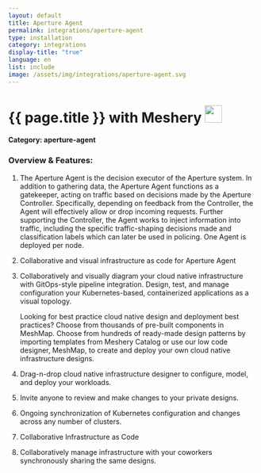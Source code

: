 ```yaml
---
layout: default
title: Aperture Agent
permalink: integrations/aperture-agent
type: installation
category: integrations
display-title: "true"
language: en
list: include
image: /assets/img/integrations/aperture-agent.svg
---
```


<h1>{{ page.title }} with Meshery <img src="{{ page.image }}" style="width: 35px; height: 35px;" /></h1>


#### Category: aperture-agent

### Overview & Features:
1. The Aperture Agent is the decision executor of the Aperture system. In addition to gathering data, the Aperture Agent functions as a gatekeeper, acting on traffic based on decisions made by the Aperture Controller. Specifically, depending on feedback from the Controller, the Agent will effectively allow or drop incoming requests. Further supporting the Controller, the Agent works to inject information into traffic, including the specific traffic-shaping decisions made and classification labels which can later be used in policing. One Agent is deployed per node.


2. Collaborative and visual infrastructure as code for Aperture Agent

4. 
    Collaboratively and visually diagram your cloud native infrastructure with GitOps-style pipeline integration. Design, test, and manage configuration your Kubernetes-based, containerized applications as a visual topology.



    Looking for best practice cloud native design and deployment best practices? Choose from thousands of pre-built components in MeshMap. Choose from hundreds of ready-made design patterns by importing templates from Meshery Catalog or use our low code designer, MeshMap, to create and deploy your own cloud native infrastructure designs.



5. Drag-n-drop cloud native infrastructure designer to configure, model, and deploy your workloads.

6. Invite anyone to review and make changes to your private designs.

7. Ongoing synchronization of Kubernetes configuration and changes across any number of clusters.

8. Collaborative Infrastructure as Code

9. Collaboratively manage infrastructure with your coworkers synchronously sharing the same designs.

